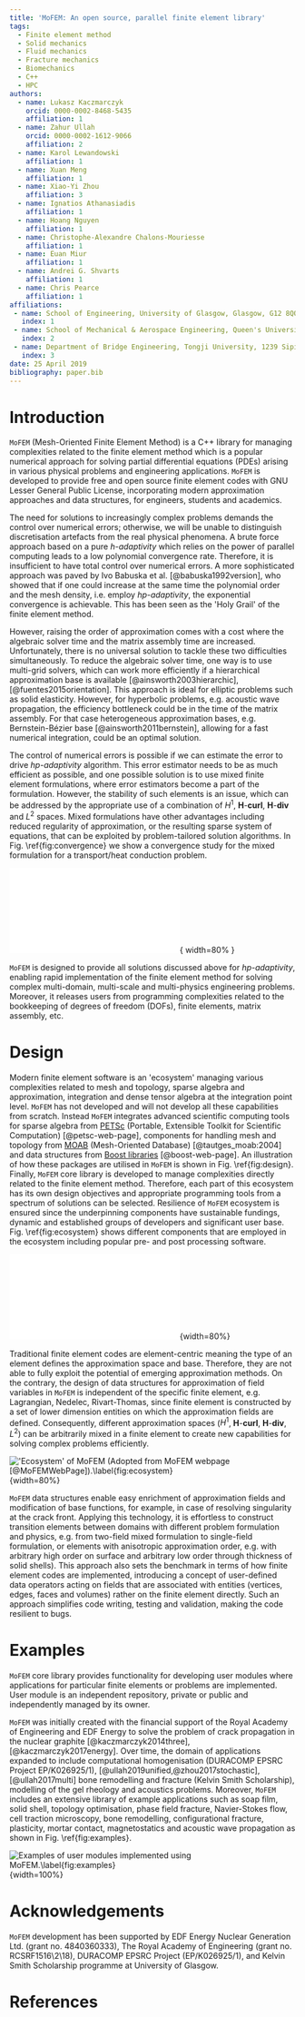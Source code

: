 ```yaml
---
title: 'MoFEM: An open source, parallel finite element library'
tags:
  - Finite element method
  - Solid mechanics
  - Fluid mechanics
  - Fracture mechanics
  - Biomechanics
  - C++
  - HPC
authors:
  - name: Lukasz Kaczmarczyk
    orcid: 0000-0002-8468-5435
    affiliation: 1 
  - name: Zahur Ullah
    orcid: 0000-0002-1612-9066
    affiliation: 2
  - name: Karol Lewandowski
    affiliation: 1 
  - name: Xuan Meng  
    affiliation: 1 
  - name: Xiao-Yi Zhou 
    affiliation: 3 
  - name: Ignatios Athanasiadis  
    affiliation: 1 
  - name: Hoang Nguyen  
    affiliation: 1 
  - name: Christophe-Alexandre Chalons-Mouriesse 
    affiliation: 1 
  - name: Euan Miur
    affiliation: 1 
  - name: Andrei G. Shvarts
    affiliation: 1 
  - name: Chris Pearce  
    affiliation: 1 
affiliations:
 - name: School of Engineering, University of Glasgow, Glasgow, G12 8QQ
   index: 1
 - name: School of Mechanical & Aerospace Engineering, Queen's University, Belfast, BT7 1NN
   index: 2
 - name: Department of Bridge Engineering, Tongji University, 1239 Siping Road, Shanghai, 200092, China
   index: 3
date: 25 April 2019
bibliography: paper.bib
---
```



# Introduction

 `MoFEM` (Mesh-Oriented Finite Element Method) is a C++ library for managing
 complexities related to the finite element method which is a popular numerical
 approach for solving partial differential equations (PDEs) arising in various
 physical problems and engineering applications. `MoFEM` is developed to provide
 free and open source finite element codes with GNU Lesser General Public
 License, incorporating modern approximation approaches and data structures, for engineers, students and academics.

  The need for solutions to increasingly complex problems demands the control
  over numerical errors; otherwise, we will be unable to distinguish
  discretisation artefacts from the real physical phenomena. A brute force
  approach based on a pure *h-adaptivity* which relies on the power of parallel
  computing leads to a low polynomial convergence rate. Therefore, it is
  insufficient to have total control over numerical errors. A more sophisticated
  approach was paved by Ivo Babuska et al. [@babuska1992version], who showed
  that if one could increase at the same time the polynomial order and the mesh
  density, i.e. employ *hp-adaptivity*, the exponential convergence is
  achievable. This has been seen as the 'Holy Grail' of the finite element
  method.

  However, raising the order of approximation comes with a cost where the
  algebraic solver time and the matrix assembly time are increased.
  Unfortunately, there is no universal solution to tackle these two difficulties
  simultaneously. To reduce the algebraic solver time, one way is to use
  multi-grid solvers, which can work more efficiently if a hierarchical
  approximation base is available
  [@ainsworth2003hierarchic],[@fuentes2015orientation]. This approach is ideal for
  elliptic problems such as solid elasticity. However, for hyperbolic problems,
  e.g. acoustic wave propagation, the efficiency bottleneck could be in the time
  of the matrix assembly. For that case heterogeneous approximation bases, e.g.
  Bernstein-Bézier base [@ainsworth2011bernstein], allowing for a fast numerical
  integration, could be an optimal solution.

  The control of numerical errors is possible if we can estimate the error to
  drive *hp-adaptivity* algorithm. This error estimator needs to be as much
  efficient as possible, and one possible solution is to use mixed finite
  element formulations, where error estimators become a part of the formulation.
  However, the stability of such elements is an issue, which can be addressed by
  the appropriate use of a combination of $H^1$,
  $\mathbf{H}\text{-}\textbf{curl}$, $\mathbf{H}\text{-}\textbf{div}$ and $L^2$
  spaces. Mixed formulations have other advantages including reduced regularity
  of approximation, or the resulting sparse system of equations, that can be
  exploited by problem-tailored solution algorithms. In Fig. \ref{fig:convergence} we show a convergence study for the mixed formulation for a transport/heat conduction problem.  

  ![A convergence study of h-adaptivity for mixed formulation of the stationary transport/heat conduction problem (see inset of the figure for the geometry), with the comparison of different polynomial orders, denoted as '$\text{P}n\text{-}\text{P}m$', where $n$ is order of approximation for the flux and $m$ is the order for the field values (temperature or density). Note that the flux is approximated by the space $\mathbf{H}\text{-}\textbf{div}$, while the field values -- by the space $L^2$, see corresponding [MoFEM tutorial page](http://mofem.eng.gla.ac.uk/mofem/html/mix_transport.html) for more details.\label{fig:convergence}](LShape.pdf){ width=80% }


  `MoFEM` is designed to provide all solutions discussed above for
  *hp-adaptivity*, enabling rapid implementation of the finite element method
  for solving complex multi-domain, multi-scale and multi-physics engineering
  problems. Moreover, it releases users from programming complexities related to
  the bookkeeping of degrees of freedom (DOFs), finite elements, matrix
  assembly, etc.
  

# Design

  Modern finite element software is an 'ecosystem' managing various complexities
  related to mesh and topology, sparse algebra and approximation, integration
  and dense tensor algebra at the integration point level. `MoFEM` has not
  developed and will not develop all these capabilities from scratch. Instead
  `MoFEM` integrates advanced scientific computing tools for sparse algebra from
  [PETSc](https://www.mcs.anl.gov/petsc/) (Portable, Extensible Toolkit for
  Scientific Computation) [@petsc-web-page], components for handling mesh and
  topology from [MOAB](https://press3.mcs.anl.gov/sigma/moab-library/)
  (Mesh-Oriented Database) [@tautges_moab:2004] and data structures from [Boost
  libraries](https://www.boost.org) [@boost-web-page]. An illustration of how
  these packages are utilised in `MoFEM` is shown in Fig. \ref{fig:design}.
  Finally, `MoFEM` core library is developed to manage complexities directly
  related to the finite element method. Therefore, each part of this ecosystem
  has its own design objectives and appropriate programming tools from a
  spectrum of solutions can be selected. Resilience of `MoFEM` ecosystem is
  ensured since the underpinning components have sustainable fundings, dynamic
  and established groups of developers and significant user base. Fig.
  \ref{fig:ecosystem} shows different components that are employed in the
  ecosystem including popular pre- and post processing software.

  ![Basic design of `MoFEM` (Adopted from `MoFEM` webpage [@MoFEMWebPage]).\label{fig:design}](basic_design.pdf){width=80%}

  <!--  MoFEM makes
  PETSc integral part of code by extending PETSc by DMMOFEM interface (several
  other functions work directly on PETSc objects). MoAB from other hand is
  internal data storage.  -->

  <!--  MoFEM focuses attention on complexities related to finite element
  technology and uses abstractions like field entity, DOF (degree of freedom),
  finite element and problem. -->

  <!-- MoFEM software utilises recent advances
  in the finite element technology and modern data structures, enabling the efficient
  solution of complex, multi-domain, multi-scale and multi-physics problems.  
  -->

  Traditional finite element codes are element-centric meaning the type of an
  element defines the approximation space and base. Therefore, they are not able
  to fully exploit the potential of emerging approximation methods. On the
  contrary, the design of data structures for approximation of field variables
  in `MoFEM`  is independent of the specific finite element, e.g. Lagrangian,
  Nedelec, Rivart-Thomas, since finite element is constructed by a set of lower
  dimension entities on which the approximation fields are defined.
  Consequently, different approximation spaces ($H^1$, $\mathbf{H}\text{-}\textbf{curl}$, $\mathbf{H}\text{-}\textbf{div}$, $L^2$)
  can be arbitrarily mixed in a finite element to create new capabilities for
  solving complex problems efficiently. 
  
  <!--   
  It is worth mentioning that the
  approximation space defines the adjacency of DOFs on entities while the number
  of DOFs on entity is independent on approximation base. 
  -->

  !['Ecosystem' of `MoFEM` (Adopted from MoFEM webpage [@MoFEMWebPage]).\label{fig:ecosystem}](ecosystem.png){width=80%}
   
  
 <!--  Moreover, the base on entity is a trace of the base on element,
  and opposite relation works, base on entity is extruded into element. -->

  `MoFEM` data structures enable easy enrichment of approximation fields and
  modification of base functions, for example, in case of resolving singularity
  at the crack front. Applying this technology, it is effortless to construct
  transition elements between domains with different problem formulation and
  physics, e.g. from two-field mixed formulation to single-field formulation, or
  elements with anisotropic approximation order, e.g. with arbitrary high order
  on surface and arbitrary low order through thickness of solid shells). This
  approach also sets the benchmark in terms of how finite element codes are
  implemented, introducing a concept of user-defined data operators acting on
  fields that are associated with entities (vertices, edges, faces and volumes)
  rather on the finite element directly. Such an approach simplifies code
  writing, testing and validation, making the code resilient to bugs.

 

<!-- 
 ```MoFEM``` is a finite element analysis code tailored for the solution of 
 multi-physics problems with arbitrary levels of approximation, different 
 levels of mesh refinement and optimised for high-performance computing. 

 It is designed to be able to manage complexities related to hierarchical basis 
 functions (Legendre, Lobatto or Jacobi polynomials), providing heterogeneous 
 approximation of an arbitary order for L2, H1, H-div and H-curl spaces. 
 ```MoFEM``` incorporates a blend of 
 [Boost Multi-index Containers](https://www.boost.org/doc/libs/1_62_0/libs/multi_index/doc/index.html), 
 [MOAB](https://press3.mcs.anl.gov/sigma/moab-library/) (Mesh Oriented Database) 
 and [PETSc](https://www.mcs.anl.gov/petsc/) (Portable, Extensible Toolkit 
 for Scientific Computation). 
  -->
 
 <!-- `MoFEM` is developed in C++ and it is an 
 open source software under the 
 [GNU Lesser General Public License](https://www.gnu.org/licenses/lgpl.html). 
 `MoFEM` can read and write a number of mesh file formats using functionality
  provided by [MOAB](https://press3.mcs.anl.gov/sigma/moab-library/). Furthemore,
  it has full support for [CUBIT/TRELIS](https://www.csimsoft.com/trelis.jsp),
  [TetGEN](http://wias-berlin.de/software/index.jsp?id=TetGen&lang=1),
  [Salome-Meca](https://www.code-aster.org/spip.php?article303), 
  [Gmsh](http://gmsh.info) for pre-processing and [ParaView](https:www.paraview.org) for post-processing. -->

# Examples

  `MoFEM` core library provides functionality for developing user modules where
  applications for particular finite elements or problems are implemented. User
  module is an independent repository, private or public and independently
  managed by its owner.

  `MoFEM` was initially created with the financial support of the Royal Academy
   of Engineering and EDF Energy to solve the problem of crack propagation in
   the nuclear graphite [@kaczmarczyk2014three],[@kaczmarczyk2017energy]. Over
   time, the domain of applications expanded to include computational
   homogenisation (DURACOMP EPSRC Project EP/K026925/1),
   [@ullah2019unified,@zhou2017stochastic],[@ullah2017multi] bone remodelling
   and fracture (Kelvin Smith Scholarship), modelling of the gel rheology and
   acoustics problems. Moreover, `MoFEM` includes an extensive library of
   example applications such as soap film, solid shell, topology optimisation,
   phase field fracture, Navier-Stokes flow, cell traction microscopy, bone
   remodelling, configurational fracture, plasticity, mortar contact,
   magnetostatics and acoustic wave propagation as shown in Fig.
   \ref{fig:examples}.

  ![Examples of user modules implemented using `MoFEM`.\label{fig:examples}](mofem_modules_examples.png){width=100%}

# Acknowledgements

  `MoFEM` development has been supported by EDF Energy Nuclear Generation Ltd.
  (grant no. 4840360333), The Royal Academy of Engineering (grant no.
  RCSRF1516\2\18), DURACOMP EPSRC Project (EP/K026925/1), and Kelvin Smith
  Scholarship programme at University of Glasgow.

# References